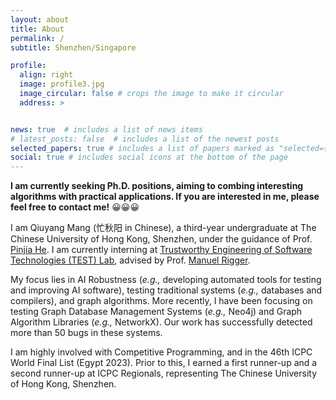 ```yaml
---
layout: about
title: About
permalink: /
subtitle: Shenzhen/Singapore

profile:
  align: right
  image: profile3.jpg
  image_circular: false # crops the image to make it circular
  address: >


news: true  # includes a list of news items
# latest_posts: false  # includes a list of the newest posts
selected_papers: true # includes a list of papers marked as "selected={true}"
social: true # includes social icons at the bottom of the page
---
```


**I am currently seeking Ph.D. positions, aiming to combing interesting algorithms with practical applications. If you are interested in me, please feel free to contact me!** 😀😀😀

I am Qiuyang Mang (忙秋阳 in Chinese), a third-year undergraduate at The Chinese University of Hong Kong, Shenzhen, under the guidance of Prof. [Pinjia He](https://pinjiahe.github.io/). I am currently interning at [Trustworthy Engineering of Software Technologies (TEST) Lab](https://nus-test.github.io/), advised by Prof. [Manuel Rigger](https://www.manuelrigger.at/). 

My focus lies in AI Robustness (*e.g.,* developing automated tools for testing and improving AI software),  testing traditional systems (*e.g.,* databases and compilers), and graph algorithms. More recently, I have been focusing on testing Graph Database Management Systems (*e.g.,* Neo4j) and Graph Algorithm Libraries (*e.g.,* NetworkX). Our work has successfully detected more than 50 bugs in these systems. 


I am highly involved with Competitive Programming, and in the 46th ICPC World Final List (Egypt 2023). Prior to this, I earned a first runner-up and a second runner-up at ICPC Regionals, representing The Chinese University of Hong Kong, Shenzhen.





